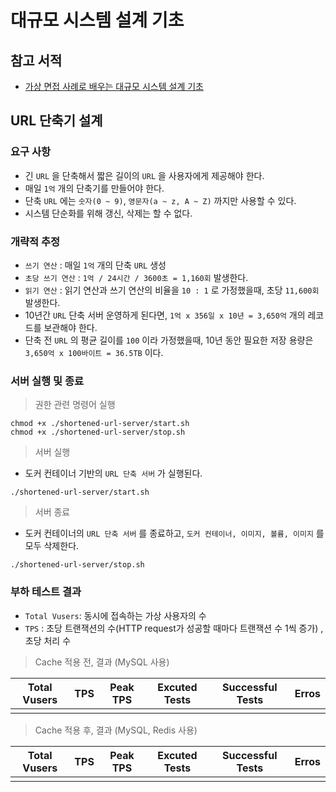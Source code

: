 # 대규모 시스템 설계 기초

## 참고 서적

- [가상 면접 사례로 배우는 대규모 시스템 설계 기초](http://www.yes24.com/Product/Goods/102819435)

## URL 단축기 설계

### 요구 사항

- 긴 `URL` 을 단축해서 짧은 길이의 `URL` 을 사용자에게 제공해야 한다.
- 매일 `1억` 개의 단축기를 만들어야 한다.
- 단축 `URL` 에는 `숫자(0 ~ 9)`, `영문자(a ~ z, A ~ Z)` 까지만 사용할 수 있다.
- 시스템 단순화를 위해 갱신, 삭제는 할 수 없다.

### 개략적 추정

- `쓰기 연산` : 매일 `1억` 개의 단축 `URL` 생성
- `초당 쓰기 연산` : `1억 / 24시간 / 3600초 = 1,160회` 발생한다.
- `읽기 연산` : 읽기 연산과 쓰기 연산의 비율을 `10 : 1` 로 가정했을때, 초당 `11,600회` 발생한다.
- 10년간 `URL` 단축 서버 운영하게 된다면, `1억 x 356일 x 10년 = 3,650억` 개의 레코드를 보관해야 한다.
- 단축 전 `URL` 의 평균 길이를 `100` 이라 가정했을때, 10년 동안 필요한 저장 용량은 `3,650억 x 100바이트 = 36.5TB` 이다.

### 서버 실행 및 종료

> 권한 관련 명령어 실행

```shell
chmod +x ./shortened-url-server/start.sh
chmod +x ./shortened-url-server/stop.sh
```

> 서버 실행

- 도커 컨테이너 기반의 `URL 단축 서버` 가 실행된다.

```shell
./shortened-url-server/start.sh
```

> 서버 종료

- 도커 컨테이너의 `URL 단축 서버` 를 종료하고, `도커 컨테이너, 이미지, 볼륨, 이미지` 를 모두 삭제한다.

```shell
./shortened-url-server/stop.sh
```

### 부하 테스트 결과

- `Total Vusers`: 동시에 접속하는 가상 사용자의 수
- `TPS` : 초당 트랜잭션의 수(HTTP request가 성공할 때마다 트랜잭션 수 1씩 증가) , 초당 처리 수

> Cache 적용 전, 결과 (MySQL 사용)

| Total Vusers | TPS | Peak TPS | Excuted Tests | Successful Tests | Erros |
| :-: | :-: | :-: | :-: | :-: | :-: |
| | | | | | |

> Cache 적용 후, 결과 (MySQL, Redis 사용)

| Total Vusers | TPS | Peak TPS | Excuted Tests | Successful Tests | Erros |
| :-: | :-: | :-: | :-: | :-: | :-: |
| | | | | | |
